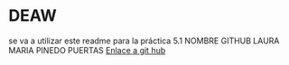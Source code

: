 # DEAW
se va a utilizar este readme para la práctica 5.1
NOMBRE                                            GITHUB
LAURA MARIA PINEDO PUERTAS                        [Enlace a git hub](https://github.com/RikaMzHyde)

